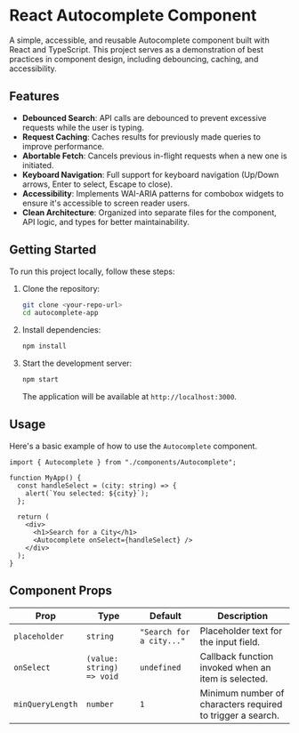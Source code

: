 # React Autocomplete Component

A simple, accessible, and reusable Autocomplete component built with React and TypeScript. This project serves as a demonstration of best practices in component design, including debouncing, caching, and accessibility.

## Features

- **Debounced Search**: API calls are debounced to prevent excessive requests while the user is typing.
- **Request Caching**: Caches results for previously made queries to improve performance.
- **Abortable Fetch**: Cancels previous in-flight requests when a new one is initiated.
- **Keyboard Navigation**: Full support for keyboard navigation (Up/Down arrows, Enter to select, Escape to close).
- **Accessibility**: Implements WAI-ARIA patterns for combobox widgets to ensure it's accessible to screen reader users.
- **Clean Architecture**: Organized into separate files for the component, API logic, and types for better maintainability.

## Getting Started

To run this project locally, follow these steps:

1.  Clone the repository:

    ```bash
    git clone <your-repo-url>
    cd autocomplete-app
    ```

2.  Install dependencies:

    ```bash
    npm install
    ```

3.  Start the development server:
    ```bash
    npm start
    ```
    The application will be available at `http://localhost:3000`.

## Usage

Here's a basic example of how to use the `Autocomplete` component.

```tsx
import { Autocomplete } from "./components/Autocomplete";

function MyApp() {
  const handleSelect = (city: string) => {
    alert(`You selected: ${city}`);
  };

  return (
    <div>
      <h1>Search for a City</h1>
      <Autocomplete onSelect={handleSelect} />
    </div>
  );
}
```

## Component Props

| Prop             | Type                      | Default                  | Description                                                |
| ---------------- | ------------------------- | ------------------------ | ---------------------------------------------------------- |
| `placeholder`    | `string`                  | `"Search for a city..."` | Placeholder text for the input field.                      |
| `onSelect`       | `(value: string) => void` | `undefined`              | Callback function invoked when an item is selected.        |
| `minQueryLength` | `number`                  | `1`                      | Minimum number of characters required to trigger a search. |
